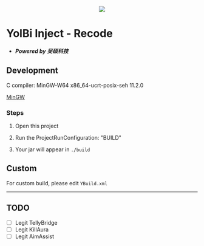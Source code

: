<p align="center">
  <img src="https://avatars.githubusercontent.com/u/159465859?s=64&v=4"</img>
</p>

# YolBi Inject - Recode

- ***Powered by 吴硕科技***

## Development

C compiler: MinGW-W64 x86_64-ucrt-posix-seh 11.2.0

[MinGW](https://winlibs.com/#download-release)

### Steps

1. Open this project

2. Run the ProjectRunConfiguration: "BUILD"

3. Your jar will appear in `./build`

## Custom

For custom build, please edit `YBuild.xml`

<hr>

## TODO

- [ ] Legit TellyBridge
- [ ] Legit KillAura
- [ ] Legit AimAssist
